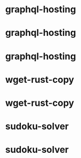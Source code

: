 # graphql-hosting
# graphql-hosting
# graphql-hosting
# wget-rust-copy
# wget-rust-copy
# sudoku-solver
# sudoku-solver
